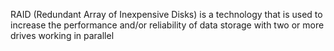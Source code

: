 RAID (Redundant Array of Inexpensive Disks) is a technology that is used to increase the performance and/or reliability of data storage with two or more drives working in parallel


